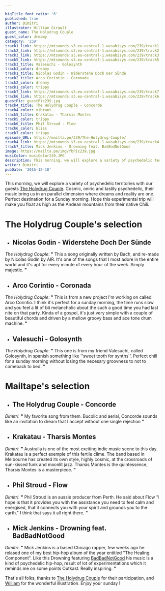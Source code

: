 ```yaml
---

bigTitle_font_ratio: '6'
published: true
author: Dimitri
illustrator: William Girault
guest_name: The Holydrug Couple
guest_color: dreamy
category: '239'
track1_link: https://mtsounds.s3.eu-central-1.wasabisys.com/239/track1.mp3
track2_link: https://mtsounds.s3.eu-central-1.wasabisys.com/239/track2.mp3
track3_link: https://mtsounds.s3.eu-central-1.wasabisys.com/239/track3.mp3
track5_link: https://mtsounds.s3.eu-central-1.wasabisys.com/239/track5.mp3
track3_title: Valesuchi - Golosynth
track3_color: dreamy
track1_title: Nicolas Godin - Widerstehe Doch Der Sünde
track2_title: Arco Corintio - Coronada
track2_color: dreamy
track1_color: trippy
track7_link: https://mtsounds.s3.eu-central-1.wasabisys.com/239/track7.mp3
track6_link: https://mtsounds.s3.eu-central-1.wasabisys.com/239/track6.mp3
guestPic: guestPic239.jpg
track4_title: The Holydrug Couple - Concorde
track4_color: vibrant
track5_title: Krakatau - Tharsis Montes
track5_color: trippy
track6_title: Phil Stroud - Flow
track6_color: bliss
track7_color: trippy
episode_URL: https://mailta.pe/239/The-Holydrug-Couple/
track4_link: https://mtsounds.s3.eu-central-1.wasabisys.com/239/track4.mp3
track7_title: Mick Jenkins - Drowning feat. BadBadNotGood
image: https://mailta.pe/img/fbPic239.jpg
musiColor: musiColor239.JPG
description: This morning, we will explore a variety of psychedelic territories with our guests The Holydrug Couple.
writer: Dimitri
pubDate: '2016-12-18'
---
```

This morning, we will explore a variety of psychedelic territories with our guests [The Holydrug Couple](https://www.facebook.com/Holydrugcouple/). Cosmic, oniric and tastily psychedelic, their music bring us in an parallel dimension where dreams and reality are one. Perfect destination for a Sunday morning. Hope this experimental trip will make you float as high as the Andean mountains from their native Chili.


# The Holydrug Couple's selection

+ ## Nicolas Godin - Widerstehe Doch Der Sünde
_The Holydrug Couple_: **"** This a song originally written by Bach, and re-made by Nicolas Godin by AIR. It's one of the songs that I most adore in the entire world and it's apt for every minute of every hour of the week. Simply majestic. **"** 

+ ## Arco Corintio - Coronada
_The Holydrug Couple_: **"** This is from a new project I'm working on called Arco Corintio. I think it's perfect for a sunday morning, the time runs slow and you feel a lit of bit melancholic about the such a good time you had last nite on that party. Kinda of a gospel, it's just very simple with a couple of beautiful chords and driven by a mellow groovy bass and ace tone drum machine. **"** 

+ ## Valesuchi - Golosynth
_The Holydrug Couple_: **"** This one is from my friend Valesuchi, called Golosynth, in spanish something like ''sweet tooth for synths''. Perfect chill for a sunday morning without losing the necesary groovness to not to comeback to bed. **"** 

# **Mailtape's selection**

+ ## The Holydrug Couple - Concorde
_Dimitri_: **"** My favorite song from them. Bucolic and aerial, Concorde sounds like an invitation to dream that I accept without one single rejection **"** 

+ ## Krakatau - Tharsis Montes
_Dimitri_: **"** Australia is one of the most exciting indie music scene to this day. Krakatau is a perfect exemple of this fertile clime. The band based in Melbourne has created its own style, highly cosmic, at the crossroads of sun-kissed funk and moonlit jazz. Tharsis Montes is the quintessence, Tharsis Montes is a masterpiece. **"** 

+ ## Phil Stroud - Flow
_Dimitri_: **"** Phil Stroud is an aussie producer from Perth. He said about Flow "I hope is that it provides you with the assistance you need to feel calm and energised, that it connects you with your spirit and grounds you to the earth." I think that says it all right there. **"** 

+ ## Mick Jenkins - Drowning feat. BadBadNotGood
_Dimitri_: **"** Mick Jenkins is a based Chicago rapper, few weeks ago he relased one of my best hip-hop album of the year entitled "The Healing Component". Like this Drowning featuring [BadBadNotGood](http://mailta.pe/110/BBNG/) his music is a kind of psychedelic hip-hop, result of lot of experimentations which it reminds me on some points Outkast. Really inspiring. **"** 

That's all folks, thanks to [The Holydrug Couple](https://theholydrugcouple.bandcamp.com/) for their participation, and [William](http://williamgirault.com/) for the wonderful illustration. Enjoy your sunday !
